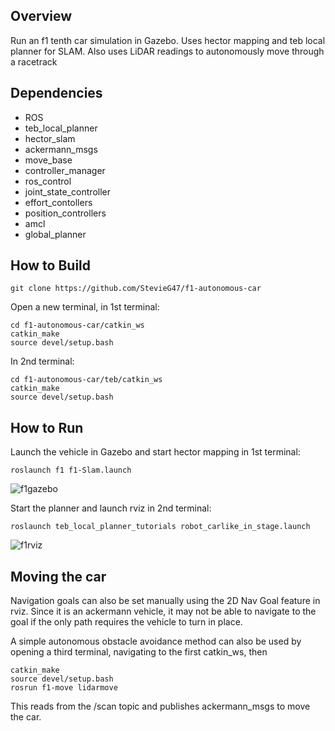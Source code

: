 ## Overview
Run an f1 tenth car simulation in Gazebo. Uses hector mapping and teb local planner for SLAM. Also uses LiDAR readings to autonomously move through a racetrack 

## Dependencies
- ROS
- teb_local_planner
- hector_slam
- ackermann_msgs
- move_base
- controller_manager
- ros_control
- joint_state_controller
- effort_contollers
- position_controllers
- amcl
- global_planner


## How to Build
```
git clone https://github.com/StevieG47/f1-autonomous-car
```

Open a new terminal, in 1st terminal:
```
cd f1-autonomous-car/catkin_ws
catkin_make
source devel/setup.bash
```

In 2nd terminal:
```
cd f1-autonomous-car/teb/catkin_ws
catkin_make
source devel/setup.bash
```

## How to Run
Launch the vehicle in Gazebo and start hector mapping in 1st terminal:
```
roslaunch f1 f1-Slam.launch
```
![f1gazebo](https://user-images.githubusercontent.com/25371934/36716840-cd3b669a-1b69-11e8-9ee0-6422a046dee8.png)

Start the planner and launch rviz in 2nd terminal:
```
roslaunch teb_local_planner_tutorials robot_carlike_in_stage.launch
```
![f1rviz](https://user-images.githubusercontent.com/25371934/36716896-fd9c5dd0-1b69-11e8-9c83-e59bb640b54e.png)

## Moving the car
Navigation goals can also be set manually using the 2D Nav Goal feature in rviz. Since it is an ackermann vehicle, it may not be able to navigate to the goal if the only path requires the vehicle to turn in place. 

A simple autonomous obstacle avoidance method can also be used by opening a third terminal, navigating to the first catkin_ws, then
```
catkin_make
source devel/setup.bash
rosrun f1-move lidarmove
```

This reads from the /scan topic and publishes ackermann_msgs to move the car.

